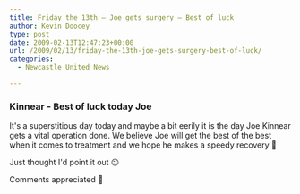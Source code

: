 ```yaml
---
title: Friday the 13th – Joe gets surgery – Best of luck
author: Kevin Doocey
type: post
date: 2009-02-13T12:47:23+00:00
url: /2009/02/13/friday-the-13th-joe-gets-surgery-best-of-luck/
categories:
  - Newcastle United News

---
```

### Kinnear - Best of luck today Joe

It's a superstitious day today and maybe a bit eerily it is the day Joe Kinnear gets a vital operation done. We believe Joe will get the best of the best when it comes to treatment and we hope he makes a speedy recovery 🙂

Just thought I'd point it out 😉

Comments appreciated 🙂
